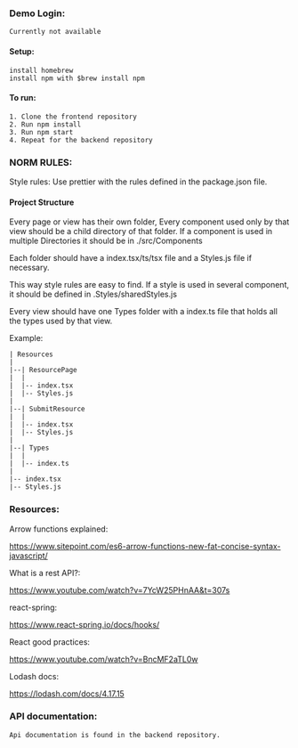 <h3>Demo Login:</h2>

    Currently not available

<h4>Setup:</h4>
    
    install homebrew
    install npm with $brew install npm

<h4>To run:</h4>

    1. Clone the frontend repository
    2. Run npm install
    3. Run npm start
    4. Repeat for the backend repository

<h3>NORM RULES:</h3>



Style rules: Use prettier with the rules defined in the package.json file.

<h4>Project Structure</h4>

Every page or view has their own folder,
Every component used only by that view should be a child directory of that folder.
If a component is used in multiple Directories it should be in ./src/Components

Each folder should have a index.tsx/ts/tsx file and a Styles.js file if necessary.

This way style rules are easy to find. If a style is used in several component, it should be defined in
.Styles/sharedStyles.js

Every view should have one Types folder with a index.ts file that holds all the types used by that view.

Example:

    | Resources
    |
    |--| ResourcePage
    |  |
    |  |-- index.tsx
    |  |-- Styles.js
    |
    |--| SubmitResource
    |  |
    |  |-- index.tsx
    |  |-- Styles.js
    |
    |--| Types
    |  |
    |  |-- index.ts
    |
    |-- index.tsx
    |-- Styles.js
    
 
<h3>Resources:</h3>

Arrow functions explained:

https://www.sitepoint.com/es6-arrow-functions-new-fat-concise-syntax-javascript/

What is a rest API?:

https://www.youtube.com/watch?v=7YcW25PHnAA&t=307s

react-spring:

https://www.react-spring.io/docs/hooks/

React good practices:

https://www.youtube.com/watch?v=BncMF2aTL0w

Lodash docs:

https://lodash.com/docs/4.17.15



<h3>API documentation:</h3>

    Api documentation is found in the backend repository.

    
